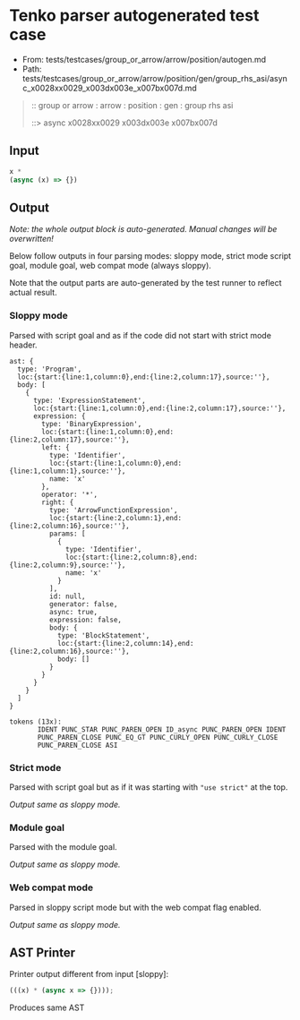 # Tenko parser autogenerated test case

- From: tests/testcases/group_or_arrow/arrow/position/autogen.md
- Path: tests/testcases/group_or_arrow/arrow/position/gen/group_rhs_asi/async_x0028xx0029_x003dx003e_x007bx007d.md

> :: group or arrow : arrow : position : gen : group rhs asi
>
> ::> async x0028xx0029 x003dx003e x007bx007d

## Input


`````js
x *
(async (x) => {})
`````

## Output

_Note: the whole output block is auto-generated. Manual changes will be overwritten!_

Below follow outputs in four parsing modes: sloppy mode, strict mode script goal, module goal, web compat mode (always sloppy).

Note that the output parts are auto-generated by the test runner to reflect actual result.

### Sloppy mode

Parsed with script goal and as if the code did not start with strict mode header.

`````
ast: {
  type: 'Program',
  loc:{start:{line:1,column:0},end:{line:2,column:17},source:''},
  body: [
    {
      type: 'ExpressionStatement',
      loc:{start:{line:1,column:0},end:{line:2,column:17},source:''},
      expression: {
        type: 'BinaryExpression',
        loc:{start:{line:1,column:0},end:{line:2,column:17},source:''},
        left: {
          type: 'Identifier',
          loc:{start:{line:1,column:0},end:{line:1,column:1},source:''},
          name: 'x'
        },
        operator: '*',
        right: {
          type: 'ArrowFunctionExpression',
          loc:{start:{line:2,column:1},end:{line:2,column:16},source:''},
          params: [
            {
              type: 'Identifier',
              loc:{start:{line:2,column:8},end:{line:2,column:9},source:''},
              name: 'x'
            }
          ],
          id: null,
          generator: false,
          async: true,
          expression: false,
          body: {
            type: 'BlockStatement',
            loc:{start:{line:2,column:14},end:{line:2,column:16},source:''},
            body: []
          }
        }
      }
    }
  ]
}

tokens (13x):
       IDENT PUNC_STAR PUNC_PAREN_OPEN ID_async PUNC_PAREN_OPEN IDENT
       PUNC_PAREN_CLOSE PUNC_EQ_GT PUNC_CURLY_OPEN PUNC_CURLY_CLOSE
       PUNC_PAREN_CLOSE ASI
`````

### Strict mode

Parsed with script goal but as if it was starting with `"use strict"` at the top.

_Output same as sloppy mode._

### Module goal

Parsed with the module goal.

_Output same as sloppy mode._

### Web compat mode

Parsed in sloppy script mode but with the web compat flag enabled.

_Output same as sloppy mode._

## AST Printer

Printer output different from input [sloppy]:

````js
(((x) * (async x => {})));
````

Produces same AST
